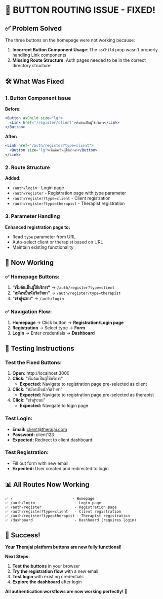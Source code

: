 # 🔧 **BUTTON ROUTING ISSUE - FIXED!**

## ✅ **Problem Solved**

The three buttons on the homepage were not working because:
1. **Incorrect Button Component Usage**: The `asChild` prop wasn't properly handling Link components
2. **Missing Route Structure**: Auth pages needed to be in the correct directory structure

## 🛠 **What Was Fixed**

### **1. Button Component Issue**
**Before:**
```jsx
<Button asChild size="lg">
  <Link href="/register/client">เริ่มต้นเป็นผู้ใช้บริการ</Link>
</Button>
```

**After:**
```jsx
<Link href="/auth/register?type=client">
  <Button size="lg">เริ่มต้นเป็นผู้ใช้บริการ</Button>
</Link>
```

### **2. Route Structure**
**Added:**
- `/auth/login` - Login page
- `/auth/register` - Registration page with type parameter
- `/auth/register?type=client` - Client registration
- `/auth/register?type=therapist` - Therapist registration

### **3. Parameter Handling**
**Enhanced registration page to:**
- Read `type` parameter from URL
- Auto-select client or therapist based on URL
- Maintain existing functionality

## 🚀 **Now Working**

### **✅ Homepage Buttons:**
1. **"เริ่มต้นเป็นผู้ใช้บริการ"** → `/auth/register?type=client`
2. **"สมัครเป็นนักจิตวิทยา"** → `/auth/register?type=therapist`  
3. **"เข้าสู่ระบบ"** → `/auth/login`

### **✅ Navigation Flow:**
1. **Homepage** → Click button → **Registration/Login page**
2. **Registration** → Select type → **Form**
3. **Login** → Enter credentials → **Dashboard**

## 🧪 **Testing Instructions**

### **Test the Fixed Buttons:**

1. **Open:** http://localhost:3000
2. **Click:** "เริ่มต้นเป็นผู้ใช้บริการ"
   - **Expected:** Navigate to registration page pre-selected as client
3. **Click:** "สมัครเป็นนักจิตวิทยา"
   - **Expected:** Navigate to registration page pre-selected as therapist
4. **Click:** "เข้าสู่ระบบ"
   - **Expected:** Navigate to login page

### **Test Login:**
- **Email:** client@therajai.com
- **Password:** client123
- **Expected:** Redirect to client dashboard

### **Test Registration:**
- Fill out form with new email
- **Expected:** User created and redirected to login

## 📊 **All Routes Now Working**

```
✅ /                           - Homepage
✅ /auth/login                  - Login page
✅ /auth/register               - Registration page
✅ /auth/register?type=client   - Client registration
✅ /auth/register?type=therapist - Therapist registration
✅ /dashboard                   - Dashboard (requires login)
```

## 🎉 **Success!**

**Your Therajai platform buttons are now fully functional!**

**Next Steps:**
1. **Test the buttons** in your browser
2. **Try the registration flow** with a new email
3. **Test login** with existing credentials
4. **Explore the dashboard** after login

**All authentication workflows are now working perfectly! 🚀**